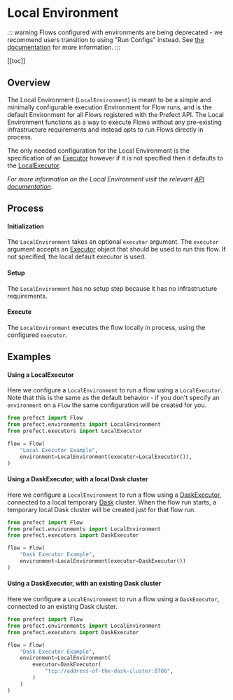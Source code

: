 # Local Environment

::: warning
Flows configured with environments are being deprecated - we recommend users
transition to using "Run Configs" instead. See
[the documentation](/orchestration/flow_config/overview.md) for more information.
:::

[[toc]]

## Overview

The Local Environment (`LocalEnvironment`) is meant to be a simple and
minimally configurable execution Environment for Flow runs, and is the default
Environment for all Flows registered with the Prefect API. The Local
Environment functions as a way to execute Flows without any pre-existing
infrastructure requirements and instead opts to run Flows directly in process.

The only needed configuration for the Local Environment is the specification
of an [Executor](/core/concepts/engine.html#executors) however if it is not
specified then it defaults to the
[LocalExecutor](/api/latest/executors.html#localexecutor).

_For more information on the Local Environment visit the relevant [API
documentation](/api/latest/environments/execution.html#localenvironment)._

## Process

#### Initialization

The `LocalEnvironment` takes an optional `executor` argument.  The `executor`
argument accepts an [Executor](/core/concepts/engine.html#executors) object
that should be used to run this flow. If not specified, the local default
executor is used.

#### Setup

The `LocalEnvironment` has no setup step because it has no infrastructure
requirements.

#### Execute

The `LocalEnvironment` executes the flow locally in process, using the
configured `executor`.

## Examples

#### Using a LocalExecutor

Here we configure a `LocalEnvironment` to run a flow using a `LocalExecutor`.
Note that this is the same as the default behavior - if you don't specify an
`environment` on a `Flow` the same configuration will be created for you.

```python
from prefect import Flow
from prefect.environments import LocalEnvironment
from prefect.executors import LocalExecutor

flow = Flow(
    "Local Executor Example",
    environment=LocalEnvironment(executor=LocalExecutor()),
)
```

#### Using a DaskExecutor, with a local Dask cluster

Here we configure a `LocalEnvironment` to run a flow using a
[DaskExecutor](/api/latest/executors.html#daskexecutor), connected to a
local temporary [Dask](https://dask.org") cluster. When the flow run starts, a
temporary local Dask cluster will be created just for that flow run.

```python
from prefect import Flow
from prefect.environments import LocalEnvironment
from prefect.executors import DaskExecutor

flow = Flow(
    "Dask Executor Example",
    environment=LocalEnvironment(executor=DaskExecutor())
)
```

#### Using a DaskExecutor, with an existing Dask cluster

Here we configure a `LocalEnvironment` to run a flow using a `DaskExecutor`,
connected to an existing Dask cluster.

```python
from prefect import Flow
from prefect.environments import LocalEnvironment
from prefect.executors import DaskExecutor

flow = Flow(
    "Dask Executor Example",
    environment=LocalEnvironment(
        executor=DaskExecutor(
            "tcp://address-of-the-dask-cluster:8786",
        )
    )
)
```

